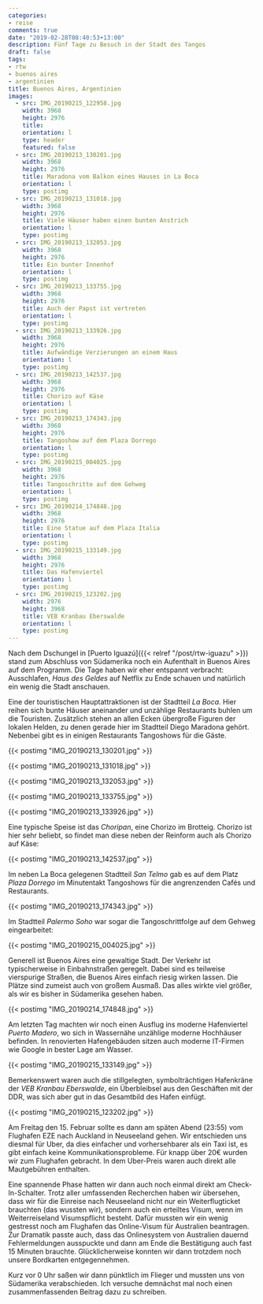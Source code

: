 ```yaml
---
categories:
- reise
comments: true
date: "2019-02-28T08:40:53+13:00"
description: Fünf Tage zu Besuch in der Stadt des Tangos
draft: false
tags:
- rtw
- buenos aires
- argentinien
title: Buenos Aires, Argentinien
images:
  - src: IMG_20190215_122958.jpg
    width: 3968
    height: 2976
    title: 
    orientation: l
    type: header
    featured: false
  - src: IMG_20190213_130201.jpg
    width: 3968
    height: 2976
    title: Maradona vom Balkon eines Hauses in La Boca
    orientation: l
    type: postimg
  - src: IMG_20190213_131018.jpg
    width: 3968
    height: 2976
    title: Viele Häuser haben einen bunten Anstrich
    orientation: l
    type: postimg
  - src: IMG_20190213_132053.jpg
    width: 3968
    height: 2976
    title: Ein bunter Innenhof
    orientation: l
    type: postimg
  - src: IMG_20190213_133755.jpg
    width: 3968
    height: 2976
    title: Auch der Papst ist vertreten
    orientation: l
    type: postimg
  - src: IMG_20190213_133926.jpg
    width: 3968
    height: 2976
    title: Aufwändige Verzierungen an einem Haus
    orientation: l
    type: postimg
  - src: IMG_20190213_142537.jpg
    width: 3968
    height: 2976
    title: Chorizo auf Käse
    orientation: l
    type: postimg
  - src: IMG_20190213_174343.jpg
    width: 3968
    height: 2976
    title: Tangoshow auf dem Plaza Dorrego
    orientation: l
    type: postimg
  - src: IMG_20190215_004025.jpg
    width: 3968
    height: 2976
    title: Tangoschritte auf dem Gehweg
    orientation: l
    type: postimg
  - src: IMG_20190214_174848.jpg
    width: 3968
    height: 2976
    title: Eine Statue auf dem Plaza Italia
    orientation: l
    type: postimg
  - src: IMG_20190215_133149.jpg
    width: 3968
    height: 2976
    title: Das Hafenviertel
    orientation: l
    type: postimg
  - src: IMG_20190215_123202.jpg
    width: 2976
    height: 3968
    title: VEB Kranbau Eberswalde
    orientation: l
    type: postimg
---
```


Nach dem Dschungel in [Puerto Iguazú]({{< relref "/post/rtw-iguazu" >}}) stand zum Abschluss von Südamerika noch ein Aufenthalt in Buenos Aires auf dem Programm. Die Tage haben wir eher entspannt verbracht: Ausschlafen, _Haus des Geldes_ auf Netflix zu Ende schauen und natürlich ein wenig die Stadt anschauen.

Eine der touristischen Hauptattraktionen ist der Stadtteil _La Boca_. Hier reihen sich bunte Häuser aneinander und unzählige Restaurants buhlen um die Touristen. Zusätzlich stehen an allen Ecken übergroße Figuren der lokalen Helden, zu denen gerade hier im Stadtteil Diego Maradona gehört. Nebenbei gibt es in einigen Restaurants Tangoshows für die Gäste.

{{< postimg "IMG_20190213_130201.jpg" >}}

{{< postimg "IMG_20190213_131018.jpg" >}}

{{< postimg "IMG_20190213_132053.jpg" >}}

{{< postimg "IMG_20190213_133755.jpg" >}}

{{< postimg "IMG_20190213_133926.jpg" >}}

Eine typische Speise ist das _Choripan_, eine Chorizo im Brotteig. Chorizo ist hier sehr beliebt, so findet man diese neben der Reinform auch als Chorizo auf Käse:

{{< postimg "IMG_20190213_142537.jpg" >}}

Im neben La Boca gelegenen Stadtteil _San Telmo_ gab es auf dem Platz _Plaza Dorrego_ im Minutentakt Tangoshows für die angrenzenden Cafés und Restaurants.

{{< postimg "IMG_20190213_174343.jpg" >}}

Im Stadtteil _Palermo Soho_ war sogar die Tangoschrittfolge auf dem Gehweg eingearbeitet:

{{< postimg "IMG_20190215_004025.jpg" >}}

Generell ist Buenos Aires eine gewaltige Stadt. Der Verkehr ist typischerweise in Einbahnstraßen geregelt. Dabei sind es teilweise vierspurige Straßen, die Buenos Aires einfach riesig wirken lassen. Die Plätze sind zumeist auch von großem Ausmaß. Das alles wirkte viel größer, als wir es bisher in Südamerika gesehen haben.

{{< postimg "IMG_20190214_174848.jpg" >}}

Am letzten Tag machten wir noch einen Ausflug ins moderne Hafenviertel _Puerto Madero_, wo sich in Wassernähe unzählige moderne Hochhäuser befinden. In renovierten Hafengebäuden sitzen auch moderne IT-Firmen wie Google in bester Lage am Wasser.

{{< postimg "IMG_20190215_133149.jpg" >}}

Bemerkenswert waren auch die stillgelegten, symbolträchtigen Hafenkräne der _VEB Kranbau Eberswalde_, ein Überbleibsel aus den Geschäften mit der DDR, was sich aber gut in das Gesamtbild des Hafen einfügt.

{{< postimg "IMG_20190215_123202.jpg" >}}

Am Freitag den 15. Februar sollte es dann am späten Abend (23:55) vom Flughafen EZE nach Auckland in Neuseeland gehen. Wir entschieden uns diesmal für Uber, da dies einfacher und vorhersehbarer als ein Taxi ist, es gibt einfach keine Kommunikationsprobleme. Für knapp über 20€ wurden wir zum Flughafen gebracht. In dem Uber-Preis waren auch direkt alle Mautgebühren enthalten.

Eine spannende Phase hatten wir dann auch noch einmal direkt am Check-In-Schalter. Trotz aller umfassenden Recherchen haben wir übersehen, dass wir für die Einreise nach Neuseeland nicht nur ein Weiterflugticket brauchten (das wussten wir), sondern auch ein erteiltes Visum, wenn im Weiterreiseland Visumspflicht besteht. Dafür mussten wir ein wenig gestresst noch am Flughafen das Online-Visum für Australien beantragen. Zur Dramatik passte auch, dass das Onlinesystem von Australien dauernd Fehlermeldungen ausspuckte und dann am Ende die Bestätigung auch fast 15 Minuten brauchte. Glücklicherweise konnten wir dann trotzdem noch unsere Bordkarten entgegennehmen.

Kurz vor 0 Uhr saßen wir dann pünktlich im Flieger und mussten uns von Südamerika verabschieden. Ich versuche demnächst mal noch einen zusammenfassenden Beitrag dazu zu schreiben.
